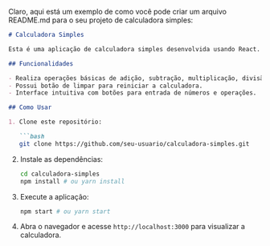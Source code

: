 Claro, aqui está um exemplo de como você pode criar um arquivo README.md para o seu projeto de calculadora simples:

```markdown
# Calculadora Simples

Esta é uma aplicação de calculadora simples desenvolvida usando React.

## Funcionalidades

- Realiza operações básicas de adição, subtração, multiplicação, divisão e exponenciação.
- Possui botão de limpar para reiniciar a calculadora.
- Interface intuitiva com botões para entrada de números e operações.

## Como Usar

1. Clone este repositório:

   ```bash
   git clone https://github.com/seu-usuario/calculadora-simples.git
   ```

2. Instale as dependências:

   ```bash
   cd calculadora-simples
   npm install # ou yarn install
   ```

3. Execute a aplicação:

   ```bash
   npm start # ou yarn start
   ```

4. Abra o navegador e acesse `http://localhost:3000` para visualizar a calculadora.
